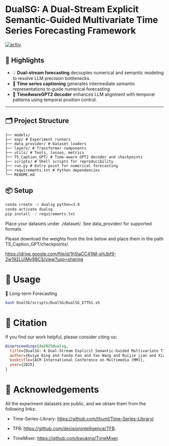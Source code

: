 # DualSG: A Dual-Stream Explicit Semantic-Guided Multivariate Time Series Forecasting Framework

[![arXiv](https://img.shields.io/badge/arXiv-2507.21830-8bc34a.svg)](https://arxiv.org/abs/2507.21830)

## 🚀 Highlights

- 💡 **Dual-stream forecasting** decouples numerical and semantic modeling to resolve LLM precision bottlenecks.
- 🔁 **Time series captioning** generates intermediate semantic representations to guide numerical forecasting.
- 🤖 **TimeAwareGPT2 decoder** enhances LLM alignment with temporal patterns using temporal position control.

---

## 🗂️ Project Structure
```
├── models/ 
├── exp/ # Experiment runners
├── data_provider/ # Dataset loaders
├── layers/ # Transformer components
├── utils/ # Tools, losses, metrics
├── TS_Caption_GPT/ # Time-aware GPT2 decoder and checkpoints
├── scripts/ # Shell scripts for reproducibility
├── run.py # Entry point for numerical forecasting
├── requirements.txt # Python dependencies
└── README.md
```

## 📦 Setup

```bash
conda create -n dualsg python=3.9
conda activate dualsg
pip install -r requirements.txt
```
Place your datasets under ./dataset/. See data_provider/ for supported formats.

Please download the weights from the link below and place them in the path TS_Caption_GPT/checkpoints/.

https://drive.google.com/file/d/1h5IaCC41lM-sHJbf9-2w192LUlMv9BCS/view?usp=sharing

# 🧪 Usage
🔢 Long-term Forecasting
```bash
bash DualSG/scripts/DualSG/DualSG_ETTh1.sh
```



# 📎 Citation
If you find our work helpful, please consider citing us:

```bibtex
@inproceedings{da2025dualsg,
  title={DualSG: A Dual-Stream Explicit Semantic-Guided Multivariate Time Series Forecasting Framework},
  author={Kuiye Ding and Fanda Fan and Yao Wang and Ruijie jian and Xiaorui Wang and Luqi Gong and Yishan Jiang and Chunjie Luo and Jianfeng Zhan},
  booktitle={ACM International Conference on Multimedia (MM)},
  year={2025}
}
```
# 🙌 Acknowledgements

All the experiment datasets are public, and we obtain them from the following links:

- Time-Series-Library: https://github.com/thuml/Time-Series-Library/.

- TFB: https://github.com/decisionintelligence/TFB.

- TimeMixer: https://github.com/kwuking/TimeMixer.
